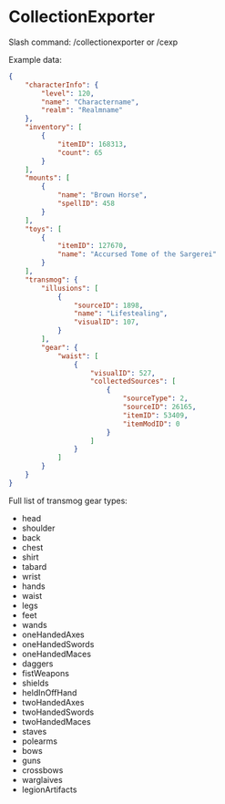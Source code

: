 # CollectionExporter
Slash command: /collectionexporter or /cexp

Example data:

```json
{
    "characterInfo": {
        "level": 120,
        "name": "Charactername",
        "realm": "Realmname"
    },
    "inventory": [
        {
            "itemID": 168313,
            "count": 65
        }
    ],
    "mounts": [
        {
            "name": "Brown Horse",
            "spellID": 458
        }
    ],
    "toys": [
        {
            "itemID": 127670,
            "name": "Accursed Tome of the Sargerei"
        }
    ],
    "transmog": {
        "illusions": [
            {
                "sourceID": 1898,
                "name": "Lifestealing",
                "visualID": 107,
            }
        ],
        "gear": {
            "waist": [
                {
                    "visualID": 527,
                    "collectedSources": [
                        {
                            "sourceType": 2,
                            "sourceID": 26165,
                            "itemID": 53409,
                            "itemModID": 0
                        }
                    ]
                }
            ]
        }
    }
}
```

Full list of transmog gear types:
- head
- shoulder
- back
- chest
- shirt
- tabard
- wrist
- hands
- waist
- legs
- feet
- wands
- oneHandedAxes
- oneHandedSwords
- oneHandedMaces
- daggers
- fistWeapons
- shields
- heldInOffHand
- twoHandedAxes
- twoHandedSwords
- twoHandedMaces
- staves
- polearms
- bows
- guns
- crossbows
- warglaives
- legionArtifacts
